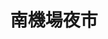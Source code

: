 ---
title: "南機場夜市"
description: "台北市南機場夜市夜市王美食賽事資訊，收錄雞排、蚵仔煎、臭豆腐、甜點等多項排名與店家資訊，帶你探索台北在地美味。"
keywords:
  - 夜市王
  - 南機場夜市
  - 台灣美食
  - 台北市美食
custom_css: "/css/events/the-king-of-night-market/vendor-list.css"
type: "the-king-of-night-market"
layout: "vendor-list"
datePublished: "2025-06-02"
dateModified: "2025-06-14"

events:
  - type: "雞排"
    rank: "第一名"
    name: "好吃炸雞"
    address: "台北市中正區中華路二段315巷41號"
    google_map: "https://maps.app.goo.gl/ZxNr3GvjPi7f8y5A9"
    footinder: "https://footinder.com.tw/%e5%8f%b0%e5%8c%97%e5%b8%82%e4%b8%ad%e6%ad%a3%e5%8d%80/161204/"
    description: "夜市王雞排項目，第一名，南機場夜市好吃炸雞"
  - type: "蚵仔煎"
    rank: "第八名"
    name: "銘鄉豬高飯"
    address: "台北市中正區中華路二段311巷"
    google_map: "https://maps.app.goo.gl/hxjeQFv68PfFHZUL8"
    footinder: "https://footinder.com.tw/%E5%8F%B0%E5%8C%97%E5%B8%82%E4%B8%AD%E6%AD%A3%E5%8D%80/362047/"
    description: "夜市王蚵仔煎項目，第八名，南機場夜市銘鄉豬高飯"
  - type: "臭豆腐"
    rank: "第三名"
    name: "禾甲蒸豆腐食堂"
    address: "台北市中正區中華路二段313巷18號"
    google_map: "https://maps.app.goo.gl/you287hw5x4W3qDh7"
    footinder: "https://footinder.com.tw/%e5%8f%b0%e5%8c%97%e5%b8%82%e4%b8%ad%e6%ad%a3%e5%8d%80/34738/"
    description: "夜市王臭豆腐項目，第三名，南機場夜市禾甲蒸豆腐食堂"
  - type: "甜點"
    rank: "第二名"
    name: "英姐黑糖珍珠鮮奶"
    address: "台北市中正區中華路二段309巷22號"
    google_map: "https://maps.app.goo.gl/AAAc8axcVs1rQK7N9"
    footinder: "https://footinder.com.tw/%E5%8F%B0%E5%8C%97%E5%B8%82%E4%B8%AD%E6%AD%A3%E5%8D%80/16435/"
    description: "夜市王甜點項目，第二名，南機場夜市英姐黑糖珍珠鮮奶"
  - type: "牛肉"
    rank: "第三名"
    name: "胖媽大塊牛肉麵"
    address: "台北市中正區中華路二段307巷5號"
    google_map: "https://maps.app.goo.gl/9MVNXLPHVFG9DKNj7"
    footinder: "https://footinder.com.tw/%E5%8F%B0%E5%8C%97%E5%B8%82%E4%B8%AD%E6%AD%A3%E5%8D%80/52376/"
    description: "夜市王牛肉項目，第三名，南機場夜市胖媽大塊牛肉麵"
  - type: "海鮮"
    rank: "第一名"
    name: "海王烤魚"
    address: "台北市中正區中華路二段315巷21號"
    google_map: "https://maps.app.goo.gl/Q537etAtw4w5cdYy8"
    footinder: "https://footinder.com.tw/%E5%8F%B0%E5%8C%97%E5%B8%82%E4%B8%AD%E6%AD%A3%E5%8D%80/362089/"
    description: "夜市王海鮮項目，第一名，南機場夜市海王烤魚"
  - type: "一飯一湯"
    rank: "第四名"
    name: "曉迪筒仔米糕"
    address: "台北市中正區中華路二段307巷22號"
    google_map: "https://maps.app.goo.gl/BZHyCdAztxXTB8fs5"
    footinder: "https://footinder.com.tw/%E5%8F%B0%E5%8C%97%E5%B8%82%E4%B8%AD%E6%AD%A3%E5%8D%80/107379/"
    description: "夜市王一飯一湯項目，第四名，南機場夜市曉迪筒仔米糕"
  - type: "老字號"
    rank: "第二名"
    name: "饗咬好佳蚵嗲"
    address: "台北市中正區中華路二段315巷4弄"
    google_map: "https://maps.app.goo.gl/bkPyU9uAjAtzuAof6"
    footinder: "https://footinder.com.tw/%e5%8f%b0%e5%8c%97%e5%b8%82%e4%b8%ad%e6%ad%a3%e5%8d%80/175422/"
    description: "夜市王老字號項目，第二名，南機場夜市饗咬好佳蚵嗲"
  - type: "新創料理"
    rank: "第一名"
    name: "捲捲村"
    address: "台北市中正區中華路二段313巷5弄20-1號"
    google_map: "https://maps.app.goo.gl/bvqdDjeLCw3hrEZHA"
    footinder: "https://footinder.com.tw/%E5%8F%B0%E5%8C%97%E5%B8%82%E4%B8%AD%E6%AD%A3%E5%8D%80/119586/"
    description: "夜市王新創料理項目，第一名，南機場夜市捲捲村"
---